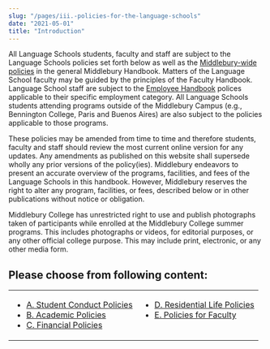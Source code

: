 ```yaml
---
slug: "/pages/iii.-policies-for-the-language-schools"
date: "2021-05-01"
title: "Introduction"
---
```


All Language Schools students, faculty and staff are subject to the Language Schools policies set forth below as well as the [Middlebury-wide policies](http://www.middlebury.edu/about/handbook/policies-for-all) in the general Middlebury Handbook. Matters of the Language School faculty may be guided by the principles of the Faculty Handbook. Language School staff are subject to the [Employee Handbook](http://www.middlebury.edu/about/handbook/ug-college-policies/employee) polices applicable to their specific employment category. All Language Schools students attending programs outside of the Middlebury Campus (e.g., Bennington College, Paris and Buenos Aires) are also subject to the policies applicable to those programs.

These policies may be amended from time to time and therefore students, faculty and staff should review the most current online version for any updates. Any amendments as published on this website shall supersede wholly any prior versions of the policy(ies). Middlebury endeavors to present an accurate overview of the programs, facilities, and fees of the Language Schools in this handbook. However, Middlebury reserves the right to alter any program, facilities, or fees, described below or in other publications without notice or obligation.

Middlebury College has unrestricted right to use and publish photographs taken of participants while enrolled at the Middlebury College summer programs. This includes photographs or videos, for editorial purposes, or any other official college purpose. This may include print, electronic, or any other media form.

## Please choose from following content:

<table>

<tbody>

<tr valign="top">

<td>

*   [A. Student Conduct Policies](/about/handbook/iii.-policies-for-the-language-schools/a.-student-life-policies)
*   [B. Academic Policies](/about/handbook/iii.-policies-for-the-language-schools/b.-academic-policies)
*   [C. Financial Policies](/about/handbook/iii.-policies-for-the-language-schools/c.-financial-policies)

</td>

<td>

*   [D. Residential Life Policies](/about/handbook/iii.-policies-for-the-language-schools/d.-residential-life-policies)
*   [E. Policies for Faculty](/about/handbook/iii.-policies-for-the-language-schools/e.-policies-for-faculty)

</td>

</tr>

</tbody>

</table>